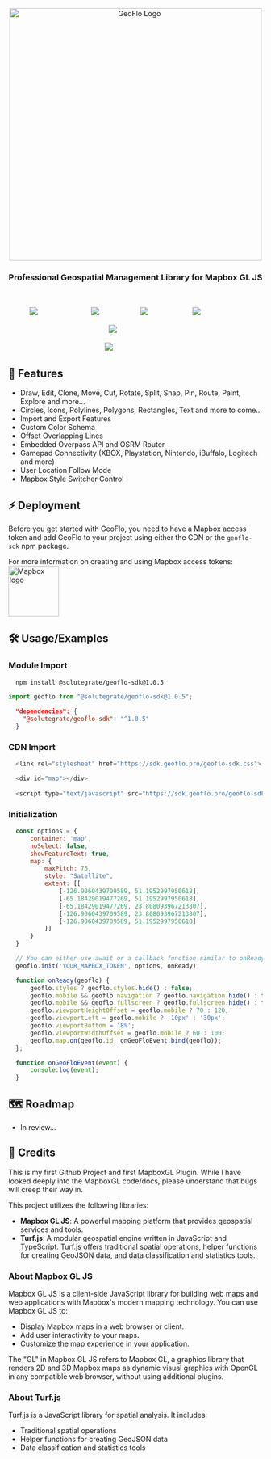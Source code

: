 <p align="center">
  <a href="https://www.geoflo.pro/">  
    <img width="500" alt="GeoFlo Logo" src="https://geoflo.s3.amazonaws.com/logos/logo_full_white.png" />  
  </a>
</p>

<h3 align="center">
  Professional Geospatial Management Library for Mapbox GL JS
</h3>
</br>
<p style="align-items: center; display: flex; flex-direction: row; justify-content: center;">
  <a style="margin:2px;color:transparent;" href="https://github.com/solutegrate/geoflo.sdk/pkgs/npm/geoflo.sdk" target="_blank" rel="noopener noreferrer">
    <img src="https://img.shields.io/github/v/release/solutegrate/geoflo.sdk?style=flat&logo=github&label=Release&color=333333" alt="GitHub Release" />
  </a>
  <a style="margin:2px;color:transparent;">
    <img src="https://img.shields.io/github/size/solutegrate/geoflo.sdk/dist%2Fgeoflo-sdk.min.js?style=flat&logo=github&label=Size&color=333333" alt="GitHub Size" />
  </a>
  <a style="margin:2px;color:transparent;" href="https://github.com/solutegrate/geoflo.sdk" target="_blank" rel="noopener noreferrer">
    <img src="https://img.shields.io/github/stars/solutegrate/geoflo.sdk?style=flat&logo=github&label=Stars&color=333333" alt="GitHub Stars" />
  </a>
  <a style="margin:2px;color:transparent;" href="https://raw.githubusercontent.com/solutegrate/geoflo.sdk/main/LICENSE" target="_blank" rel="noopener noreferrer">
    <img src="https://img.shields.io/badge/License-MIT-green.svg?style=flat&logo=github&label=License&color=333333" alt="MIT License" />
  </a>
</p>

<p style="align-items: center; display: flex; flex-direction: row; justify-content: center;">
  <a style="margin:2px;color:transparent;" href="https://docs.geoflo.pro/tutorial-demo.html" target="_blank" rel="noopener noreferrer">
    <img src="https://img.shields.io/badge/Demo-TRY_IT_OUT_!-blue.svg?color=d7ef7e&logo=github" alt="GeoFlo Demo" />
  </a>
</p>

<p style="align-items: center; display: flex; flex-direction: row; justify-content: center;">
  <a style="margin:2px;color:transparent;" href="https://www.linkedin.com/company/geoflopro/about" target="_blank" rel="noopener noreferrer">
    <img src="https://img.shields.io/badge/linkedin-0A66C2?style=for-the-badge&logo=linkedin&logoColor=white&color=5a5a5a" alt="GeoFlo LinkedIn" />
  </a>
</p>

## 🌟 Features

- Draw, Edit, Clone, Move, Cut, Rotate, Split, Snap, Pin, Route, Paint, Explore and more...
- Circles, Icons, Polylines, Polygons, Rectangles, Text and more to come...
- Import and Export Features
- Custom Color Schema
- Offset Overlapping Lines
- Embedded Overpass API and OSRM Router
- Gamepad Connectivity (XBOX, Playstation, Nintendo, iBuffalo, Logitech and more)
- User Location Follow Mode
- Mapbox Style Switcher Control

## ⚡ Deployment

Before you get started with GeoFlo,
you need to have a Mapbox access token and add GeoFlo to your project using either the CDN or the `geoflo-sdk` npm package.

For more information on creating and using Mapbox access tokens:
[<img width="100" alt="Mapbox logo" src="./img/mapbox-logo-blue.png">](https://docs.mapbox.com/accounts/guides/tokens/)

## 🛠️ Usage/Examples


### Module Import

```bash
  npm install @solutegrate/geoflo-sdk@1.0.5
```

```javascript
import geoflo from "@solutegrate/geoflo-sdk@1.0.5";
```

```json
  "dependencies": {
    "@solutegrate/geoflo-sdk": "^1.0.5"
  }
```

### CDN Import

```javascript
  <link rel="stylesheet" href="https://sdk.geoflo.pro/geoflo-sdk.css">

  <div id="map"></div>
  
  <script type="text/javascript" src="https://sdk.geoflo.pro/geoflo-sdk.min.js"></script>
```

### Initialization

```javascript
  const options = {
      container: 'map',
      noSelect: false,
      showFeatureText: true,
      map: {
          maxPitch: 75,
          style: "Satellite",
          extent: [[
              [-126.9060439709589, 51.1952997950618],
              [-65.18429019477269, 51.1952997950618],
              [-65.18429019477269, 23.808093967213807],
              [-126.9060439709589, 23.808093967213807],
              [-126.9060439709589, 51.1952997950618]
          ]]
      }
  }

  // You can either use await or a callback function similar to onReady
  geoflo.init('YOUR_MAPBOX_TOKEN', options, onReady);

  function onReady(geoflo) {
      geoflo.styles ? geoflo.styles.hide() : false;
      geoflo.mobile && geoflo.navigation ? geoflo.navigation.hide() : false;
      geoflo.mobile && geoflo.fullscreen ? geoflo.fullscreen.hide() : false;
      geoflo.viewportHeightOffset = geoflo.mobile ? 70 : 120;
      geoflo.viewportLeft = geoflo.mobile ? '10px' : '30px';
      geoflo.viewportBottom = '8%';
      geoflo.viewportWidthOffset = geoflo.mobile ? 60 : 100;
      geoflo.map.on(geoflo.id, onGeoFloEvent.bind(geoflo));
  };

  function onGeoFloEvent(event) {
      console.log(event);
  }
```

## 🗺️ Roadmap

- In review...

## 🏁 Credits

This is my first Github Project and first MapboxGL Plugin. While I have looked deeply into the MapboxGL code/docs, please understand that bugs will creep their way in.

This project utilizes the following libraries:

- **Mapbox GL JS**: A powerful mapping platform that provides geospatial services and tools.
- **Turf.js**: A modular geospatial engine written in JavaScript and TypeScript. Turf.js offers traditional spatial operations, helper functions for creating GeoJSON data, and data classification and statistics tools.

### About Mapbox GL JS

Mapbox GL JS is a client-side JavaScript library for building web maps and web applications with Mapbox's modern mapping technology. You can use Mapbox GL JS to:

- Display Mapbox maps in a web browser or client.
- Add user interactivity to your maps.
- Customize the map experience in your application.

The "GL" in Mapbox GL JS refers to Mapbox GL, a graphics library that renders 2D and 3D Mapbox maps as dynamic visual graphics with OpenGL in any compatible web browser, without using additional plugins.

### About Turf.js

Turf.js is a JavaScript library for spatial analysis. It includes:
- Traditional spatial operations
- Helper functions for creating GeoJSON data
- Data classification and statistics tools